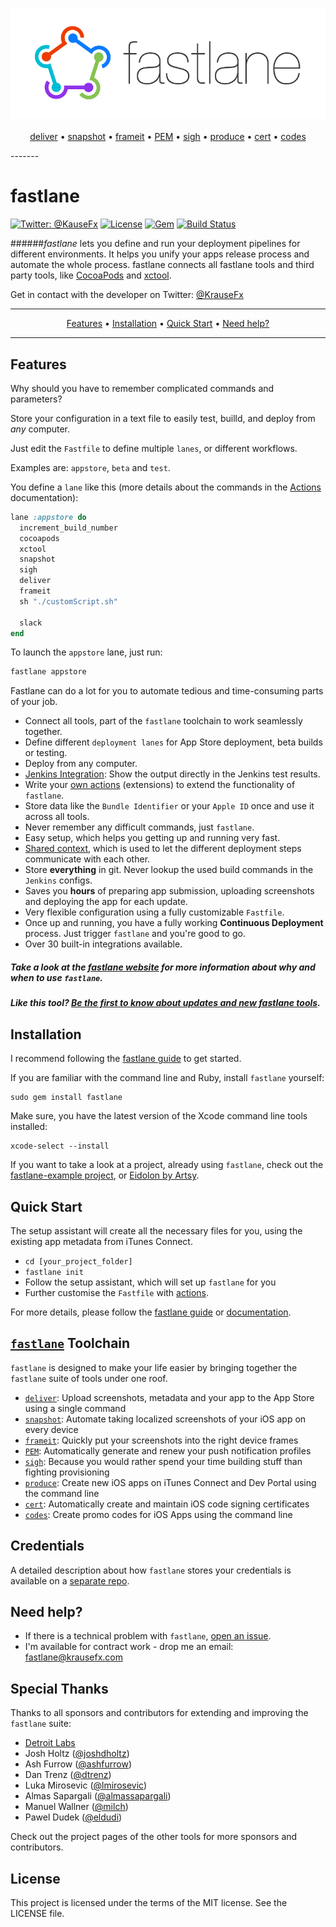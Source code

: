 <h3 align="center">
  <img src="assets/fastlane_text.png" alt="fastlane Logo" />
</h3>
<p align="center">
  <a href="https://github.com/KrauseFx/deliver">deliver</a> &bull;
  <a href="https://github.com/KrauseFx/snapshot">snapshot</a> &bull;
  <a href="https://github.com/KrauseFx/frameit">frameit</a> &bull;
  <a href="https://github.com/KrauseFx/PEM">PEM</a> &bull;
  <a href="https://github.com/KrauseFx/sigh">sigh</a> &bull;
  <a href="https://github.com/KrauseFx/produce">produce</a> &bull;
  <a href="https://github.com/KrauseFx/cert">cert</a> &bull;
  <a href="https://github.com/KrauseFx/codes">codes</a>
</p>
-------

fastlane
============

[![Twitter: @KauseFx](https://img.shields.io/badge/contact-@KrauseFx-blue.svg?style=flat)](https://twitter.com/KrauseFx)
[![License](http://img.shields.io/badge/license-MIT-green.svg?style=flat)](https://github.com/KrauseFx/fastlane/blob/master/LICENSE)
[![Gem](https://img.shields.io/gem/v/fastlane.svg?style=flat)](http://rubygems.org/gems/fastlane)
[![Build Status](https://img.shields.io/travis/KrauseFx/fastlane/master.svg?style=flat)](https://travis-ci.org/KrauseFx/fastlane)

######*fastlane* lets you define and run your deployment pipelines for different environments. It helps you unify your apps release process and automate the whole process. fastlane connects all fastlane tools and third party tools, like [CocoaPods](http://cocoapods.org) and [xctool](https://github.com/facebook/xctool).

Get in contact with the developer on Twitter: [@KrauseFx](https://twitter.com/KrauseFx)

-------
<p align="center">
    <a href="#features">Features</a> &bull;
    <a href="#installation">Installation</a> &bull;
    <a href="#quick-start">Quick Start</a> &bull;
    <a href="#need-help">Need help?</a>
</p>

-------

## Features

Why should you have to remember complicated commands and parameters?

Store your configuration in a text file to easily test, builld, and deploy from _any_ computer.

Just edit the ```Fastfile``` to define multiple ```lanes```, or different workflows.

Examples are: ```appstore```, ```beta``` and ```test```.

You define a ```lane``` like this (more details about the commands in the [Actions](https://github.com/KrauseFx/fastlane/blob/master/docs/Actions.md) documentation):

```ruby
lane :appstore do
  increment_build_number
  cocoapods
  xctool
  snapshot
  sigh
  deliver
  frameit
  sh "./customScript.sh"

  slack
end
```

To launch the ```appstore``` lane, just run:

```sh
fastlane appstore
```

Fastlane can do a lot for you to automate tedious and time-consuming parts of your job. 

- Connect all tools, part of the ```fastlane``` toolchain to work seamlessly together.
- Define different ```deployment lanes``` for App Store deployment, beta builds or testing.
- Deploy from any computer.
- [Jenkins Integration](https://github.com/KrauseFx/fastlane/blob/master/docs/Jenkins.md): Show the output directly in the Jenkins test results.
- Write your [own actions](https://github.com/KrauseFx/fastlane/blob/master/docs#extensions) (extensions) to extend the functionality of `fastlane`.
- Store data like the ```Bundle Identifier``` or your ```Apple ID``` once and use it across all tools.
- Never remember any difficult commands, just ```fastlane```.
- Easy setup, which helps you getting up and running very fast.
- [Shared context](https://github.com/KrauseFx/fastlane/blob/master/docs/Advanced.md#lane-context), which is used to let the different deployment steps communicate with each other.
- Store **everything** in git. Never lookup the used build commands in the ```Jenkins``` configs.
- Saves you **hours** of preparing app submission, uploading screenshots and deploying the app for each update.
- Very flexible configuration using a fully customizable `Fastfile`.
- Once up and running, you have a fully working **Continuous Deployment** process. Just trigger ```fastlane``` and you're good to go.
- Over 30 built-in integrations available.

##### Take a look at the [fastlane website](https://fastlane.tools) for more information about why and when to use `fastlane`.

##### Like this tool? [Be the first to know about updates and new fastlane tools](https://tinyletter.com/krausefx).

## Installation

I recommend following the [fastlane guide](https://github.com/KrauseFx/fastlane/blob/master/docs/Guide.md) to get started.

If you are familiar with the command line and Ruby, install `fastlane` yourself:

    sudo gem install fastlane

Make sure, you have the latest version of the Xcode command line tools installed:

    xcode-select --install

If you want to take a look at a project, already using `fastlane`, check out the [fastlane-example project](https://github.com/krausefx/fastlane-example), or [Eidolon by Artsy](https://github.com/artsy/eidolon).

## Quick Start

The setup assistant will create all the necessary files for you, using the existing app metadata from iTunes Connect.

- ```cd [your_project_folder]```
- ```fastlane init```
- Follow the setup assistant, which will set up ```fastlane``` for you
- Further customise the ```Fastfile``` with [actions](https://github.com/KrauseFx/fastlane/blob/master/docs/Actions.md).

For more details, please follow the [fastlane guide](https://github.com/KrauseFx/fastlane/blob/master/docs/Guide.md) or [documentation](https://github.com/KrauseFx/fastlane/blob/master/docs).

## [`fastlane`](https://fastlane.tools) Toolchain

`fastlane` is designed to make your life easier by bringing together the `fastlane` suite of tools under one roof. 

- [`deliver`](https://github.com/KrauseFx/deliver): Upload screenshots, metadata and your app to the App Store using a single command
- [`snapshot`](https://github.com/KrauseFx/snapshot): Automate taking localized screenshots of your iOS app on every device
- [`frameit`](https://github.com/KrauseFx/frameit): Quickly put your screenshots into the right device frames
- [`PEM`](https://github.com/KrauseFx/pem): Automatically generate and renew your push notification profiles
- [`sigh`](https://github.com/KrauseFx/sigh): Because you would rather spend your time building stuff than fighting provisioning
- [`produce`](https://github.com/KrauseFx/produce): Create new iOS apps on iTunes Connect and Dev Portal using the command line
- [`cert`](https://github.com/KrauseFx/cert): Automatically create and maintain iOS code signing certificates
- [`codes`](https://github.com/KrauseFx/codes): Create promo codes for iOS Apps using the command line

## Credentials
A detailed description about how ```fastlane``` stores your credentials is available on a [separate repo](https://github.com/KrauseFx/CredentialsManager).

## Need help?
- If there is a technical problem with ```fastlane```, [open an issue](https://github.com/KrauseFx/fastlane/issues/new).
- I'm available for contract work - drop me an email: fastlane@krausefx.com

## Special Thanks

Thanks to all sponsors and contributors for extending and improving the `fastlane` suite:
- [Detroit Labs](http://www.detroitlabs.com/)
- Josh Holtz ([@joshdholtz](https://twitter.com/joshdholtz))
- Ash Furrow ([@ashfurrow](https://twitter.com/ashfurrow))
- Dan Trenz ([@dtrenz](https://twitter.com/dtrenz))
- Luka Mirosevic ([@lmirosevic](https://twitter.com/lmirosevic))
- Almas Sapargali ([@almassapargali](https://twitter.com/almassapargali))
- Manuel Wallner ([@milch](https://github.com/milch))
- Pawel Dudek ([@eldudi](https://twitter.com/eldudi))

Check out the project pages of the other tools for more sponsors and contributors.

## License
This project is licensed under the terms of the MIT license. See the LICENSE file.
